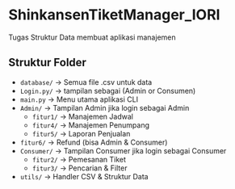 # ShinkansenTiketManager_IORI
Tugas Struktur Data membuat aplikasi manajemen 

## Struktur Folder
- `database/` → Semua file .csv untuk data
- `Login.py/` → tampilan sebagai (Admin or Consumen)
- `main.py` → Menu utama aplikasi CLI
- `Admin/` → Tampilan Admin jika login sebagai Admin
  - `fitur1/` → Manajemen Jadwal
  - `fitur4/` → Manajemen Penumpang
  - `fitur5/` → Laporan Penjualan
- `fitur6/` → Refund (bisa Admin & Consumer)
- `Consumer/` → Tampilan Consumer jika login sebagai Consumer
  - `fitur2/` → Pemesanan Tiket
  - `fitur3/` → Pencarian & Filter
- `utils/` → Handler CSV & Struktur Data